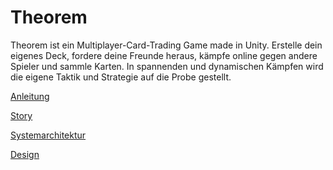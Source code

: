 
# Theorem
Theorem ist ein Multiplayer-Card-Trading Game made in Unity.
Erstelle dein eigenes Deck, fordere deine Freunde heraus, kämpfe online gegen andere Spieler und sammle Karten.
In spannenden und dynamischen Kämpfen wird die eigene Taktik und Strategie auf die Probe gestellt.




[Anleitung](https://docs.google.com/document/d/1BvYsRw7yeeR1s9ptrHhsUwngRzkokp4l1i2rNS2kxFQ/edit#heading=h.smbgexma9djr)

[Story](https://docs.google.com/document/d/16YKuekXXZELbwOJ96YNQeD6UEQXKldQXbGw0qDydKeY/edit)

[Systemarchitektur](./Systemarchitektur.svg)

[Design](https://www.figma.com/file/gxirKpXJDLJkDa6ToHvPt6/Theorem?node-id=0%3A1)


